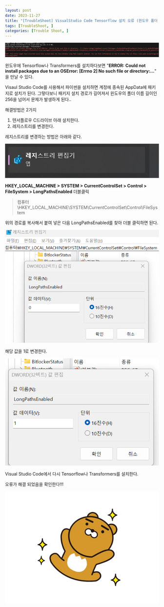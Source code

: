 ```yaml
---
layout: post
date: 2023-11-27
title: "[TroubleShoot] VisualStudio Code Tensorflow 설치 오류 (윈도우 폴더 이름 길이 256 초과 문제)"
tags: [TroubleShoot, ]
categories: [Trouble Shoot, ]
---
```



![0](/assets/img/2023-11-27-[TroubleShoot]-VisualStudio-Code-Tensorflow-설치-오류-(윈도우-폴더-이름-길이-256-초과-문제).md/0.png)


윈도우에 Tensorflow나 Transformers를 설치하다보면 "**ERROR: Could not install packages due to an OSError: [Errno 2] No such file or directory:…**" 을 만날 수 있다.


Visaul Studio Code를 사용해서 파이썬을 설치하면 계정에 종속된 AppData에 패키지로 설치가 된다. 그렇다보니 패키지 설치 경로가 길어져서 윈도우의 폴더 이름 길이인 256을 넘어서 문제가 발생하게 된다..


해결방법은 2가지

1. 텐서플로우 C드라이브 아래 설치한다.
2. 레지스트리를 변경한다.

레지스트리를 변경하는 방법은 아래와 같다.


![1](/assets/img/2023-11-27-[TroubleShoot]-VisualStudio-Code-Tensorflow-설치-오류-(윈도우-폴더-이름-길이-256-초과-문제).md/1.png)


**HKEY_LOCAL_MACHINE > SYSTEM > CurrentControlSet > Control > FileSystem > LongPathsEnabled** 더블클릭


> 컴퓨터\HKEY_LOCAL_MACHINE\SYSTEM\CurrentControlSet\Control\FileSystem


위의 경로를 복사해서 붙여 넣은 다음 LongPathsEnabled를 찾아 더블 클릭하면 된다.


![2](/assets/img/2023-11-27-[TroubleShoot]-VisualStudio-Code-Tensorflow-설치-오류-(윈도우-폴더-이름-길이-256-초과-문제).md/2.png)


해당 값을 1로 변경한다.


![3](/assets/img/2023-11-27-[TroubleShoot]-VisualStudio-Code-Tensorflow-설치-오류-(윈도우-폴더-이름-길이-256-초과-문제).md/3.png)


Visual Studio Code에서 다시 Tensorflow나 Transformers를 설치한다.


오류가 해결 되었음을 확인한다!!!


![4](/assets/img/2023-11-27-[TroubleShoot]-VisualStudio-Code-Tensorflow-설치-오류-(윈도우-폴더-이름-길이-256-초과-문제).md/4.png)

